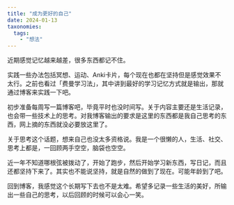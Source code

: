 ```yaml
---
title: "成为更好的自己"
date: 2024-01-13
taxonomies:
  tags:
    - "想法"
---
```


近期感觉记忆越来越差，很多东西都记不住。

实践一些办法包括冥想、运动、Anki卡片，每个现在也都在坚持但是感觉效果不太行。之前也看过「费曼学习法」，其中讲到最好的学习记忆方式就是输出，那就通过博客来实践一下吧。

初步准备每周写一篇博客吧，毕竟平时也没时间写。关于内容主要还是生活记录，也会带一些技术上的思考。对我博客输出的要求是这里的东西都是我自己思考的东西，网上摘的东西就没必要放这里了。

关于思考这个话题，想来自己也没太多资格说。我是一个很懒的人，生活、社交、思考上都是，一回顾两手空空，脑袋也空空。

近一年不知道哪根弦被拨动了，开始了跑步，然后开始学习新东西，写日记，而且还都坚持下来了。其实也不能说坚持，就是自然的做到了现在。可能年龄到了吧。

回到博客，我感觉这个长期写下去也不是太难。希望多记录一些生活的美好，所输出一些自己的思考，以后回顾的时候可以会心一笑。
